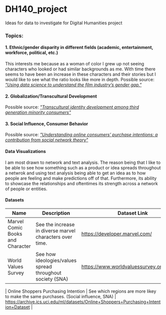 # DH140_project

Ideas for data to investigate for Digital Humanities project

### Topics:

#### 1. Ethnic/gender disparity in different fields (academic, entertainment, workforce, political, etc.)
This interests me because as a woman of color I grew up not seeing characters who looked or had similar backgrounds as me. With time there seems to have been an increase in these characters and their stories but I would like to see what the ratio looks like more in depth. Possible source: *["Using data science to understand the film industry’s gender gap."
](https://doi.org/10.1057/s41599-020-0436-1)*

#### 2. Globalization/Transcultural Development
Possible source: *["Transcultural identity development among third generation minority consumers"](https://doi.org/10.1016/j.jbusres.2021.04.060)*

#### 3.  Social Influence, Consumer Behavior 
Possible source: *["Understanding online consumers’ purchase intentions: a contribution from social network theory"](https://doi.org/10.1080/0144929X.2018.1456563)*

#### Data Visualizations
I am most drawn to network and text analysis. The reason being that I like to be able to see how something such as a product or idea spreads throughout a netwrok and using text analysis being able to get an idea as to how people are feeling and make predictions off of that. Furthermore, its ability to showcase the relationships and oftentimes its strength across a network of people or entities.


#### Datasets

| Name | Description | Dataset Link |
| --- | --- | --- |
| Marvel Comic Books and Character|See the increase in diverse marvel characters over time.| https://developer.marvel.com/ |
| World Values Survey | See how ideologies/values spread throughout society (SNA) | https://www.worldvaluessurvey.org/wvs.jsp |
| 
Online Shoppers Purchasing Intention | See which regions are more likey to make the same purchases. (Social influence, SNA) | https://archive.ics.uci.edu/ml/datasets/Online+Shoppers+Purchasing+Intention+Dataset |

